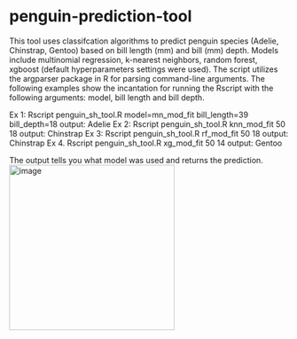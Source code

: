# penguin-prediction-tool

This tool uses classifcation algorithms to predict penguin species (Adelie, Chinstrap, Gentoo) based on bill length (mm) and bill (mm) depth. Models include multinomial regression, k-nearest neighbors, random forest, xgboost (default hyperparameters settings were used). The script utilizes the argparser package in R for parsing command-line arguments. The following examples show the incantation for running the Rscript with the following arguments: model, bill length and bill depth. 

Ex 1: Rscript penguin_sh_tool.R model=mn_mod_fit bill_length=39 bill_depth=18        output: Adelie
Ex 2: Rscript penguin_sh_tool.R knn_mod_fit 50 18                                    output: Chinstrap
Ex 3: Rscript penguin_sh_tool.R rf_mod_fit 50 18                                     output: Chinstrap
Ex 4. Rscript penguin_sh_tool.R xg_mod_fit 50 14                                     output: Gentoo

The output tells you what model was used and returns the prediction.
<img width="298" alt="image" src="https://user-images.githubusercontent.com/45637747/125153572-8a872500-e109-11eb-986d-5e055d8257e7.png">

